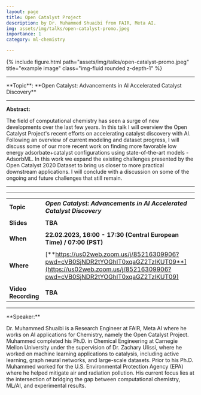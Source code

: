 ```yaml
---
layout: page
title: Open Catalyst Project
description: by Dr. Muhammed Shuaibi from FAIR, Meta AI.
img: assets/img/talks/open-catalyst-promo.jpeg
importance: 1
category: ml-chemistry

---
```




<div class="row">
    <div class="col-sm mt-3 mt-md-0">
        {% include figure.html path="assets/img/talks/open-catalyst-promo.jpeg" title="example image" class="img-fluid rounded z-depth-1" %}
    </div>
</div>




<hr>
**Topic**:  **Open Catalyst: Advancements in AI Accelerated Catalyst Discovery**

<hr>

**Abstract:**  

The field of computational chemistry has seen a surge of new developments over the last few years. In this talk I will overview the Open Catalyst Project's recent efforts on accelerating catalyst discovery with AI. Following an overview of current modeling and dataset progress, I will discuss some of our more recent work on finding more favorable low energy adsorbate+catalyst configurations using state-of-the-art models - AdsorbML. In this work we expand the existing challenges presented by the Open Catalyst 2020 Dataset to bring us closer to more practical downstream applications. I will conclude with a discussion on some of the ongoing and future challenges that still remain. 

<hr>

<hr>


|                     |                                                              |
| ------------------- | ------------------------------------------------------------ |
| **Topic**           | ***Open Catalyst: Advancements in AI Accelerated Catalyst Discovery*** |
|                     |                                                              |
| **Slides**          | **TBA**                                                      |
|                     |                                                              |
| **When**            | **22.02.2023, 16:00 - 17:30 (Central European Time) / 07:00 (PST)** |
|                     |                                                              |
| **Where**           | [**https://us02web.zoom.us/j/85216309906?pwd=cVB0SjNDR2tYOGhIT0xqaGZ2TzlKUT09**](https://us02web.zoom.us/j/85216309906?pwd=cVB0SjNDR2tYOGhIT0xqaGZ2TzlKUT09) |
|                     |                                                              |
| **Video Recording** | **TBA**                                                      |

<hr>
**Speaker:**

Dr. Muhammed Shuaibi is a Research Engineer at FAIR, Meta AI where he works on AI applications for Chemistry, namely the Open Catalyst Project. Muhammed completed his Ph.D. in Chemical Engineering at Carnegie Mellon University under the supervision of Dr. Zachary Ulissi, where he worked on machine learning applications to catalysis, including active learning, graph neural networks, and large-scale datasets. Prior to his Ph.D. Muhammed worked for the U.S. Environmental Protection Agency (EPA) where he helped mitigate air and radiation pollution. His current focus lies at the intersection of bridging the gap between computational chemistry, ML/AI, and experimental results.
